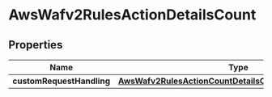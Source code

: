 

# AwsWafv2RulesActionDetailsCount


## Properties

| Name | Type | Description | Notes |
|------------ | ------------- | ------------- | -------------|
|**customRequestHandling** | [**AwsWafv2RulesActionCountDetailsCustomRequestHandling**](AwsWafv2RulesActionCountDetailsCustomRequestHandling.md) |  |  [optional] |



